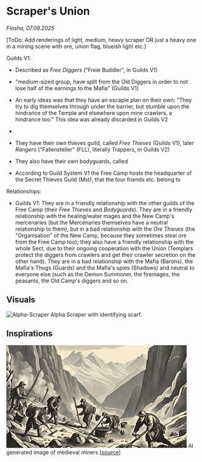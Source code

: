 # Scraper's Union

*Flosha, 07.09.2025*

[ToDo: Add renderings of light, medium, heavy scraper OR just a heavy one in a mining scene with ore, union flag, blueish light etc.]

Guilds V1:
* Described as *Free Diggers* ("Freie Buddler", in Guilds V1)
* "medium-sized group, have split from the Old Diggers in order to not lose half of the earnings to the Mafia" (Guilds V1)
* An early ideas was that they have an escaple plan on their own: "They try to dig themselves through under the barrier, but stumble upon the hindrance of the Temple and elsewhere upon mine crawlers, a hindrance too." This idea was already discarded in Guilds V2

*  
* They have their own thieves guild, called *Free Thieves* (Guilds V1), later *Rangers* ("Fallensteller" (FLL), literally Trappers, in Guilds V2)
* They also have their own bodyguards, called 
* According to Guild System V1 the Free Camp hosts the headquarter of the Secret Thieves Guild (Mst), that the four friends etc. belong to

Relationships:  
* Guilds V1: They are in a friendly relationship with the other guilds of the Free Camp (their *Free Thieves* and *Bodyguards*). They are in a friendly relationship with the healing/water mages and the New Camp's mercenaries (but the Mercenaries themselves have a neutral relationship to them), but in a bad relationship with the *Ore Thieves* (the "Organisation" of the New Camp, because they sometimes steal ore from the Free Camp too); they also have a friendly relationship with the whole Sect, due to their ongoing cooperation with the Union (Templars protect the diggers from crawlers and get their crawler secretion on the other hand). They are in a bad relationship with the Mafia (Barons), the Mafia's Thugs (Guards) and the Mafia's spies (Shadows) and neutral to everyone else (such as the Demon Summoner, the firemages, the peasants, the Old Camp's diggers and so on.


## Visuals

![Alpha-Scraper](https://images.gothicarchive.org/artworks/npcs/scraper_light.jpg)
Alpha Scraper with identifying scarf.


## Inspirations

![Scraper-Inspiration](/_img/factions/guilds/scraper-inspiration-1.jpg)
AI generated image of medieval miners [[source](https://goldconsul.com/gold-mining-techniques-in-medieval-europe/)]
